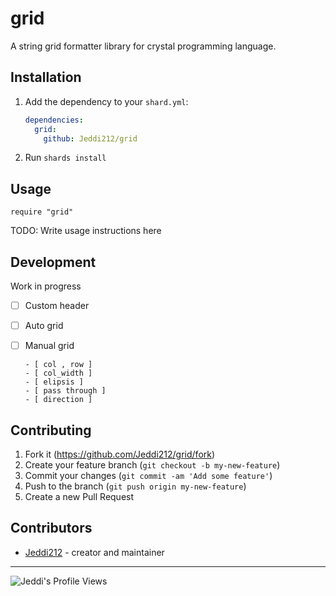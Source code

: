 # grid

A string grid formatter library for crystal programming language.

## Installation

1. Add the dependency to your `shard.yml`:

   ```yaml
   dependencies:
     grid:
       github: Jeddi212/grid
   ```

2. Run `shards install`

## Usage

```crystal
require "grid"
```

TODO: Write usage instructions here

## Development

Work in progress
- [ ] Custom header
- [ ] Auto grid
- [ ] Manual grid 

      - [ col , row ] 
      - [ col_width ]
      - [ elipsis ]
      - [ pass through ]
      - [ direction ]

## Contributing

1. Fork it (<https://github.com/Jeddi212/grid/fork>)
2. Create your feature branch (`git checkout -b my-new-feature`)
3. Commit your changes (`git commit -am 'Add some feature'`)
4. Push to the branch (`git push origin my-new-feature`)
5. Create a new Pull Request

## Contributors

- [Jeddi212](https://github.com/Jeddi212) - creator and maintainer

<hr>

![Jeddi's Profile Views](https://api.visitorbadge.io/api/visitors?path=https%3A%2F%2Fgithub.com%2FJeddi212&countColor=%23fce775&style=flat-square)
